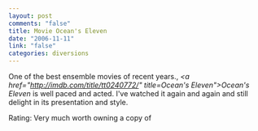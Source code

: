 ```yaml
--- 
layout: post
comments: "false"
title: Movie Ocean's Eleven
date: "2006-11-11"
link: "false"
categories: diversions
---
```

One of the best ensemble movies of recent years., <i><a href="http://imdb.com/title/tt0240772/" title=Ocean's Eleven">Ocean's Eleven</a></i> is well paced and acted. I've watched it again and again and still delight in its presentation and style.

Rating: Very much worth owning a copy of

